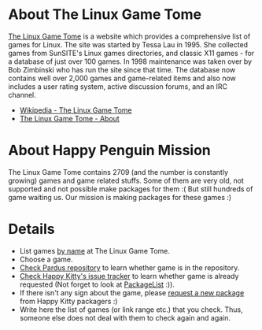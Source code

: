 # About The Linux Game Tome #

[The Linux Game Tome](http://www.happypenguin.org/) is a website which provides a comprehensive list of games for Linux. The site was started by Tessa Lau in 1995. She collected games from SunSITE's Linux games directories, and classic X11 games - for a database of just over 100 games. In 1998 maintenance was taken over by Bob Zimbinski who has run the site since that time. The database now contains well over 2,000 games and game-related items and also now includes a user rating system, active discussion forums, and an IRC channel.

  * [Wikipedia - The Linux Game Tome](http://en.wikipedia.org/wiki/The_Linux_Game_Tome)
  * [The Linux Game Tome - About](http://www.happypenguin.org/about/)

# About Happy Penguin Mission #

The Linux Game Tome contains 2709 (and the number is constantly growing) games and game related stuffs. Some of them are very old, not supported and not possible make packages for them :( But still hundreds of game waiting us. Our mission is making packages for these games :)

# Details #
  * List games [by name](http://www.happypenguin.org/list?sort=title) at The Linux Game Tome.
  * Choose a game.
  * [Check Pardus repository](http://www.google.com/cse/home?cx=012154530105083769409:hxcclz8xyfc) to learn whether game is in the repository.
  * [Check Happy Kitty's issue tracker](http://code.google.com/p/happy-kitty/issues/list) to learn whether game is already requested (Not forget to look at [PackageList](PackageList.md) :)).
  * If there isn't any sign about the game, please [request a new package](http://code.google.com/p/happy-kitty/issues/entry) from Happy Kitty packagers :)
  * Write here the list of games (or link range etc.) that you check. Thus, someone else does not deal with them to check again and again.